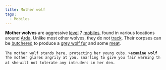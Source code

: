 ```yaml
---
title: Mother wolf
tags:
  - Mobiles
---
```

**Mother wolves** are aggressive [level](level "wikilink") 7
[mobiles](mobile "wikilink"), found in various locations around
[Arda](Arda "wikilink"). Unlike most other wolves, they do not
[track](track "wikilink"). Their corpses can be
[butchered](butcher "wikilink") to produce a [grey wolf
fur](grey_wolf_fur "wikilink") and some [meat](meat "wikilink").

`The mother wolf stands here, protecting her young cubs.`
`>`**`examine wolf`**
`The mother glares angrily at you, snarling to give you fair warning that she`
`will not tolerate any intruders in her den.`
